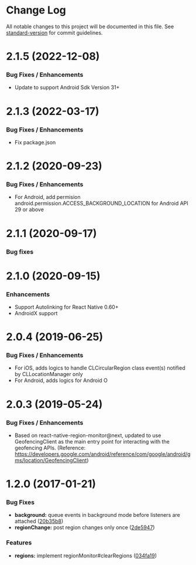 # Change Log

All notable changes to this project will be documented in this file. See [standard-version](https://github.com/conventional-changelog/standard-version) for commit guidelines.

<a name="2.1.5"></a>
# 2.1.5 (2022-12-08)

### Bug Fixes / Enhancements
* Update to support Android Sdk Version 31+

<a name="2.1.2"></a>
# 2.1.3 (2022-03-17)

### Bug Fixes / Enhancements
* Fix package.json

<a name="2.1.2"></a>
# 2.1.2 (2020-09-23)

### Bug Fixes / Enhancements
* For Android, add permision android.permission.ACCESS_BACKGROUND_LOCATION for Android API 29 or above

<a name="2.1.1"></a>
# 2.1.1 (2020-09-17)

### Bug fixes

<a name="2.1.0"></a>
# 2.1.0 (2020-09-15)

### Enhancements
* Support Autolinking for React Native 0.60+
* AndroidX support

<a name="2.0.4"></a>
# 2.0.4 (2019-06-25)

### Bug Fixes / Enhancements
* For iOS, adds logics to handle CLCircularRegion class event(s) notified by CLLocationManager only
* For Android, adds logics for Android O


<a name="2.0.3"></a>
# 2.0.3 (2019-05-24)

### Bug Fixes / Enhancements
* Based on react-native-region-monitor@next, updated to use GeofencingClient as the main entry point for interacting with the geofencing APIs. (Reference: https://developers.google.com/android/reference/com/google/android/gms/location/GeofencingClient)

<a name="1.2.0"></a>
# 1.2.0 (2017-01-21)

### Bug Fixes
* **background:** queue events in background mode before listeners are attached ([20b35b8](https://github.com/martijndeh/react-native-region-monitor/commit/20b35b8))
* **regionChange:** post region changes only once ([2de5947](https://github.com/martijndeh/react-native-region-monitor/commit/2de5947))


### Features

* **regions:** implement regionMonitor#clearRegions ([034fa19](https://github.com/martijndeh/react-native-region-monitor/commit/034fa19))
